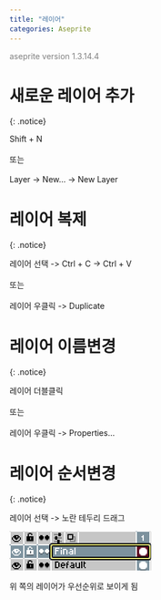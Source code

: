 ```yaml
---
title: "레이어"
categories: Aseprite
---
```





<span style="color:gray">aseprite version 1.3.14.4</span>




# 새로운 레이어 추가
{: .notice}

Shift + N
<br><br>
또는
<br><br>
Layer -> New... -> New Layer




# 레이어 복제
{: .notice}

레이어 선택 -> Ctrl + C -> Ctrl + V
<br><br>
또는
<br><br>
레이어 우클릭 -> Duplicate




# 레이어 이름변경
{: .notice}

레이어 더블클릭
<br><br>
또는
<br><br>
레이어 우클릭 -> Properties...




# 레이어 순서변경
{: .notice}

레이어 선택 -> 노란 테두리 드래그

<img src="/img/Aseprite/layer-select.png"/>

<span class="color-comment">위 쪽의 레이어가 우선순위로 보이게 됨</span>

